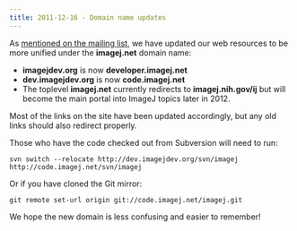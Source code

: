 ```yaml
---
title: 2011-12-16 - Domain name updates
---
```


As [mentioned on the mailing list](/pipermail/imagej-devel/2011-November/000544.html), we have updated our web resources to be more unified under the **imagej.net** domain name:

-   **imagejdev.org** is now **developer.imagej.net**
-   **dev.imagejdev.org** is now **code.imagej.net**
-   The toplevel **imagej.net** currently redirects to **imagej.nih.gov/ij** but will become the main portal into ImageJ topics later in 2012.

Most of the links on the site have been updated accordingly, but any old links should also redirect properly.

Those who have the code checked out from Subversion will need to run:

    svn switch --relocate http://dev.imagejdev.org/svn/imagej http://code.imagej.net/svn/imagej

Or if you have cloned the Git mirror:

    git remote set-url origin git://code.imagej.net/imagej.git

We hope the new domain is less confusing and easier to remember!

 
